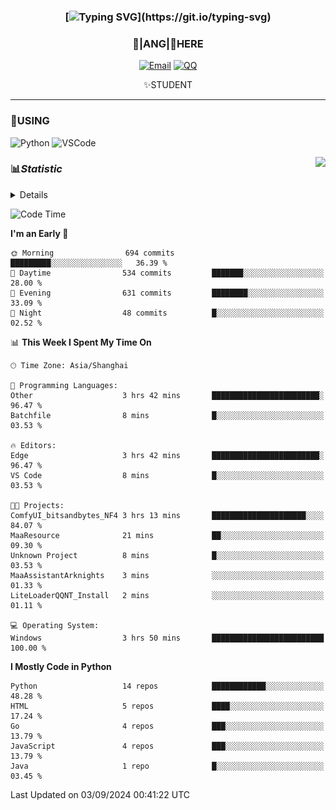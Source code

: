 <div align="center">


### [![Typing SVG](https://readme-typing-svg.herokuapp.com?size=25&duration=2500&color=8C43EA&vCenter=true&width=200&height=40&lines=%F0%9F%8C%B1ANGJustinl%F0%9F%8C%B1+!)](https://git.io/typing-svg)


### 🥛|**ANG**|🥛HERE



[![Email](https://img.shields.io/badge/Email-ANGJustin@163.com-6A5ACD?style=flat-square&logoColor=fff)](mailto:ANGJustinl@163.com)
[![QQ](https://img.shields.io/badge/QQ-77139032-98FB98?style=flat-square&logoColor=fff)](https://qm.qq.com/cgi-bin/qm/qr?k=mcs-cON_aPNfc3hO8-H7lWJHDX-5nKr7&noverify=0)




✨STUDENT 

</div>

---

### 🎨USING

![Python](https://img.shields.io/badge/-Python-blue?style=flat-square&logo=Python&logoColor=fff)
![VSCode](https://img.shields.io/badge/-VSCode-blue?style=flat-square&logo=visualstudiocode&logoColor=fff)


<a href="#">
  <img align="right" src="https://github-readme-stats.vercel.app/api?username=ANGJustinl&count_private=true&show_icons=true&hide_border=true&bg_color=15,f2f7fd,E0EAFC" />
</a>




### 📊*Statistic* 

<details>

<p align="center">
   <img src="github-metrics.svg" alt="typing-svg">
</p>

[![Github activity graph](https://github-readme-activity-graph.angforever.top/graph?username=ANGJustinl&theme=dracula)](https://github.com/ANGJustinl/ANGJustinl)
![image](https://github.com/ANGJustinl/ANGJustinl/assets/96008766/f6c957b8-b907-482a-8804-4c1f944d4b60)
</details>

<!--START_SECTION:waka-->
![Code Time](http://img.shields.io/badge/Code%20Time-253%20hrs%2023%20mins-blue)

**I'm an Early 🐤** 

```text
🌞 Morning                694 commits         █████████░░░░░░░░░░░░░░░░   36.39 % 
🌆 Daytime                534 commits         ███████░░░░░░░░░░░░░░░░░░   28.00 % 
🌃 Evening                631 commits         ████████░░░░░░░░░░░░░░░░░   33.09 % 
🌙 Night                  48 commits          █░░░░░░░░░░░░░░░░░░░░░░░░   02.52 % 
```


📊 **This Week I Spent My Time On** 

```text
🕑︎ Time Zone: Asia/Shanghai

💬 Programming Languages: 
Other                    3 hrs 42 mins       ████████████████████████░   96.47 % 
Batchfile                8 mins              █░░░░░░░░░░░░░░░░░░░░░░░░   03.53 % 

🔥 Editors: 
Edge                     3 hrs 42 mins       ████████████████████████░   96.47 % 
VS Code                  8 mins              █░░░░░░░░░░░░░░░░░░░░░░░░   03.53 % 

🐱‍💻 Projects: 
ComfyUI_bitsandbytes_NF4 3 hrs 13 mins       █████████████████████░░░░   84.07 % 
MaaResource              21 mins             ██░░░░░░░░░░░░░░░░░░░░░░░   09.30 % 
Unknown Project          8 mins              █░░░░░░░░░░░░░░░░░░░░░░░░   03.53 % 
MaaAssistantArknights    3 mins              ░░░░░░░░░░░░░░░░░░░░░░░░░   01.33 % 
LiteLoaderQQNT_Install   2 mins              ░░░░░░░░░░░░░░░░░░░░░░░░░   01.11 % 

💻 Operating System: 
Windows                  3 hrs 50 mins       █████████████████████████   100.00 % 
```

**I Mostly Code in Python** 

```text
Python                   14 repos            ████████████░░░░░░░░░░░░░   48.28 % 
HTML                     5 repos             ████░░░░░░░░░░░░░░░░░░░░░   17.24 % 
Go                       4 repos             ███░░░░░░░░░░░░░░░░░░░░░░   13.79 % 
JavaScript               4 repos             ███░░░░░░░░░░░░░░░░░░░░░░   13.79 % 
Java                     1 repo              █░░░░░░░░░░░░░░░░░░░░░░░░   03.45 % 
```




 Last Updated on 03/09/2024 00:41:22 UTC
<!--END_SECTION:waka-->
